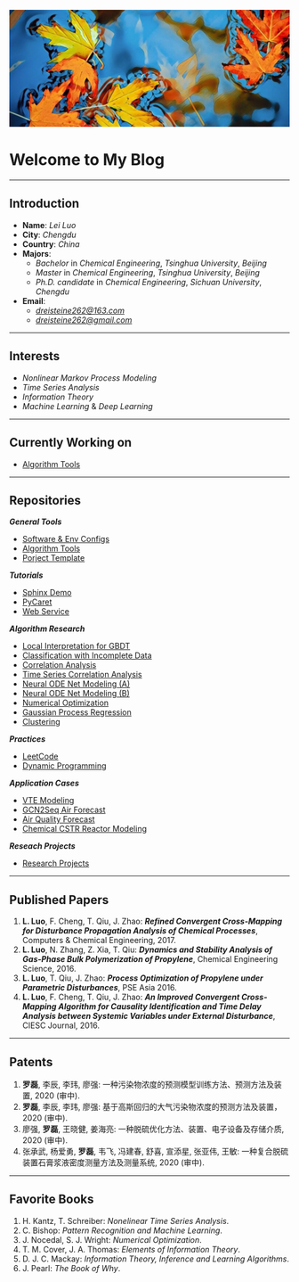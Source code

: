 <script type="text/x-mathjax-config">
    MathJax.Hub.Config({
      tex2jax: {
        skipTags: ['script', 'noscript', 'style', 'textarea', 'pre'],
        inlineMath: [['$','$']]
      }
    });
</script>
<script src="https://cdn.mathjax.org/mathjax/latest/MathJax.js?config=TeX-AMS-MML_HTMLorMML" type="text/javascript"></script>


![封面](img/wall_paper.jpg)


# Welcome to My Blog

***

## Introduction
* **Name**: *Lei Luo*
* **City**: *Chengdu*
* **Country**: *China*
* **Majors**:
  * *Bachelor* in *Chemical Engineering*, *Tsinghua University*, *Beijing*
  * *Master* in *Chemical Engineering*, *Tsinghua University*, *Beijing*
  * *Ph.D. candidate* in *Chemical Engineering*, *Sichuan University*, *Chengdu*
* **Email**:
  * *dreisteine262@163.com*
  * *dreisteine262@gmail.com*

***

## Interests
* *Nonlinear Markov Process Modeling*
* *Time Series Analysis*
* *Information Theory*
* *Machine Learning* & *Deep Learning*

***

## Currently Working on
* [Algorithm Tools](https://github.com/Ulti-Dreisteine/algorithm-tools)

***

## Repositories
***General Tools***
* [Software & Env Configs](https://github.com/Ulti-Dreisteine/software-env-config-notes)
* [Algorithm Tools](https://github.com/Ulti-Dreisteine/algorithm-tools)
* [Porject Template](https://github.com/Ulti-Dreisteine/project-template)

***Tutorials***
* [Sphinx Demo](https://github.com/Ulti-Dreisteine/sphinx-demo)
* [PyCaret](https://github.com/Ulti-Dreisteine/PyCaret-tutorial)
* [Web Service](https://github.com/Ulti-Dreisteine/web_service)

***Algorithm Research***
* [Local Interpretation for GBDT](https://ulti-dreisteine.github.io/local-interpretation-for-gbdt/)
* [Classification with Incomplete Data](https://github.com/Ulti-Dreisteine/Classification-with-Incomplete-Data)
* [Correlation Analysis](https://github.com/Ulti-Dreisteine/nonlinear-correlation-analysis)
* [Time Series Correlation Analysis](https://github.com/Ulti-Dreisteine/time-series-correlaltion-analysis)
* [Neural ODE Net Modeling (A)](https://github.com/Ulti-Dreisteine/Neural-ODE-Model-Research)
* [Neural ODE Net Modeling (B)](https://github.com/Ulti-Dreisteine/ode_network)
* [Numerical Optimization](https://github.com/Ulti-Dreisteine/numerical-optimization)
* [Gaussian Process Regression](https://github.com/Ulti-Dreisteine/gaussian-process-regression)
* [Clustering](https://github.com/Ulti-Dreisteine/clustering_algorithm)

***Practices***
* [LeetCode](https://github.com/Ulti-Dreisteine/LeetCode)
* [Dynamic Programming](https://github.com/Ulti-Dreisteine/dynamic_programming)

***Application Cases***
* [VTE Modeling](https://github.com/Ulti-Dreisteine/trauma-patient-VTE-modeling)
* [GCN2Seq Air Forecast](https://github.com/Ulti-Dreisteine/gcn2seq)
* [Air Quality Forecast](https://github.com/Ulti-Dreisteine/time_series_relevant)
* [Chemical CSTR Reactor Modeling](https://github.com/Ulti-Dreisteine/cstr_transient_model)

***Reseach Projects***
* [Research Projects](https://github.com/users/Ulti-Dreisteine/projects/2)

***

## Published Papers
1. **L. Luo**, F. Cheng, T. Qiu, J. Zhao: ***Refined Convergent Cross-Mapping for Disturbance Propagation Analysis of Chemical Processes***, Computers & Chemical Engineering, 2017.  
2. **L. Luo**, N. Zhang, Z. Xia, T. Qiu: ***Dynamics and Stability Analysis of Gas-Phase Bulk Polymerization of Propylene***, Chemical Engineering Science, 2016.
3. **L. Luo**, T. Qiu, J. Zhao: ***Process Optimization of Propylene under Parametric Disturbances***, PSE Asia 2016.
4. **L. Luo**, F. Cheng, T. Qiu, J. Zhao: ***An Improved Convergent Cross-Mapping Algorithm for Causality Identification and Time Delay Analysis between Systemic Variables under External Disturbance***, CIESC Journal, 2016.

***

## Patents
1. **罗磊**, 李辰, 李玮, 廖强: 一种污染物浓度的预测模型训练方法、预测方法及装置, 2020 (审中).
2. **罗磊**, 李辰, 李玮, 廖强: 基于高斯回归的大气污染物浓度的预测方法及装置， 2020 (审中).
3. 廖强, **罗磊**, 王晓健, 姜海亮: 一种脱硫优化方法、装置、电子设备及存储介质, 2020 (审中).
4. 张承武, 杨爱勇, **罗磊**, 韦飞, 冯建春, 舒喜, 宣添星, 张亚伟, 王敏: 一种复合脱硫装置石膏浆液密度测量方法及测量系统, 2020 (审中).

***

## Favorite Books
1. H. Kantz, T. Schreiber: *Nonelinear Time Series Analysis*.
2. C. Bishop: *Pattern Recognition and Machine Learning*.
3. J. Nocedal, S. J. Wright: *Numerical Optimization*.
4. T. M. Cover, J. A. Thomas: *Elements of Information Theory*.
5. D. J. C. Mackay: *Information Theory, Inference and Learning Algorithms*.
6. J. Pearl: *The Book of Why*.
